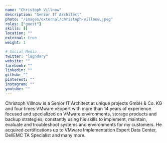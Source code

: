 ```yaml
---
name: "Christoph Villnow"
description: "Senior IT Architect"
photo: "/images/external/christoph-villnow.jpeg"
roles: ["guest"]
skills: []
location: ""
external: true
weight: 1

# Social Media
twitter: "lagndary"
website: ""
facebook: ""
linkedin: ""
github: ""
pinterest: ""
instagram: ""
youtube: ""
---
```


Christoph Villnow is a Senior IT Architect at unique projects GmbH & Co. KG and four times VMware vExpert with more than 14 years of experience focused and specialized on VMware environments, storage products and backup strategies, constantly using his skills to implement, maintain, evaluate and troubleshoot systems and environments for my customers. He acquired certifications up to VMware Implementation Expert Data Center, DellEMC TA Specialist and many more.
